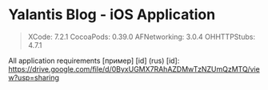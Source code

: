 # Yalantis Blog - iOS Application #

>XCode: 7.2.1
CocoaPods: 0.39.0
AFNetworking: 3.0.4
OHHTTPStubs: 4.7.1

All application requirements [пример] [id] (rus)
[id]: https://drive.google.com/file/d/0ByxUGMX7RAhAZDMwTzNZUmQzMTQ/view?usp=sharing
